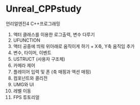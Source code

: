 # Unreal_CPPstudy
언리얼엔진4 C++프로그래밍

1. 액터 클래스를 이용한 로그출력, 변수 다루기
2. UFUNCTION
3. 액터 공중에 띄워 위아래로 움직이게 하기 + X축, Y축 움직임 추가
4. 변수, 타이머, 이벤트
5. USTRUCT (사용자 구조체)
6. 카메라 제어
7. 플레이어 입력 및 폰 (축 매핑과 액션 매핑)
8. 컴포넌트와 콜리전
9. UMG와 UI
10. 레벨 이동
11. FPS 튜토리얼
